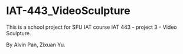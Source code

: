 # IAT-443_VideoSculpture

This is a school project for SFU IAT course IAT 443 - project 3 - Video Sculpture. 

By Alvin Pan, Zixuan Yu. 